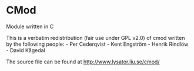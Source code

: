 # CMod
Module written in C

This is a verbatim redistribution (fair use under GPL v2.0) of cmod written by the following people:
	- Per Cederqvist
	- Kent Engström
	- Henrik Rindlöw
	- David Kågedal

The source file can be found at http://www.lysator.liu.se/cmod/


